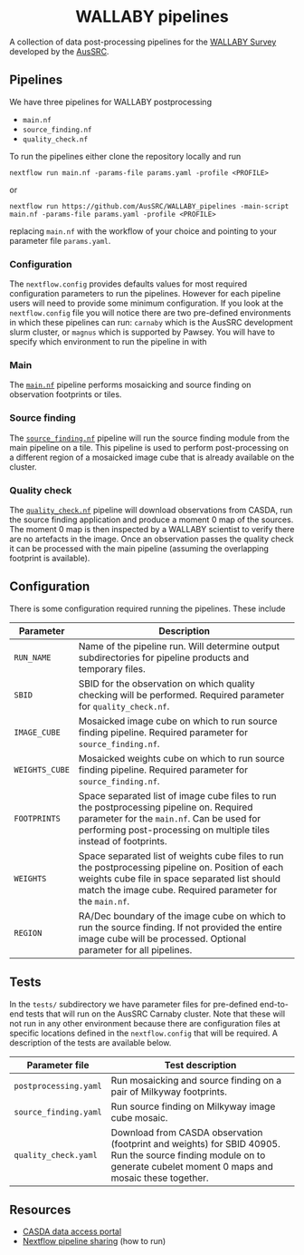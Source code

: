 
<h1 align="center">WALLABY pipelines</h1>

A collection of data post-processing pipelines for the [WALLABY Survey](https://www.atnf.csiro.au/research/WALLABY/) developed by the [AusSRC](https://aussrc.org).

## Pipelines

We have three pipelines for WALLABY postprocessing

- `main.nf`
- `source_finding.nf`
- `quality_check.nf`

To run the pipelines either clone the repository locally and run

```
nextflow run main.nf -params-file params.yaml -profile <PROFILE>
```

or

```
nextflow run https://github.com/AusSRC/WALLABY_pipelines -main-script main.nf -params-file params.yaml -profile <PROFILE>
```

replacing `main.nf` with the workflow of your choice and pointing to your parameter file `params.yaml`.

### Configuration

The `nextflow.config` provides defaults values for most required configuration parameters to run the pipelines. However for each pipeline users will need to provide some minimum configuration. If you look at the `nextflow.config` file you will notice there are two pre-defined environments in which these pipelines can run: `carnaby` which is the AusSRC development slurm cluster, or `magnus` which is supported by Pawsey. You will have to specify which environment to run the pipeline in with

### Main

The [`main.nf`](main.nf) pipeline performs mosaicking and source finding on observation footprints or tiles.

### Source finding

The [`source_finding.nf`](source_finding.nf) pipeline will run the source finding module from the main pipeline on a tile. This pipeline is used to perform post-processing on a different region of a mosaicked image cube that is already available on the cluster.

### Quality check

The [`quality_check.nf`](quality_check.nf) pipeline will download observations from CASDA, run the source finding application and produce a moment 0 map of the sources. The moment 0 map is then inspected by a WALLABY scientist to verify there are no artefacts in the image. Once an observation passes the quality check it can be processed with the main pipeline (assuming the overlapping footprint is available).

## Configuration

There is some configuration required running the pipelines. These include

| Parameter | Description |
| -- | -- |
| `RUN_NAME` | Name of the pipeline run. Will determine output subdirectories for pipeline products and temporary files. |
| `SBID` | SBID for the observation on which quality checking will be performed. Required parameter for `quality_check.nf`. |
| `IMAGE_CUBE` | Mosaicked image cube on which to run source finding pipeline. Required parameter for `source_finding.nf`. |
| `WEIGHTS_CUBE` | Mosaicked weights cube on which to run source finding pipeline. Required parameter for `source_finding.nf`. |
| `FOOTPRINTS` | Space separated list of image cube files to run the postprocessing pipeline on. Required parameter for the `main.nf`. Can be used for performing post-processing on multiple tiles instead of footprints. |
| `WEIGHTS` | Space separated list of weights cube files to run the postprocessing pipeline on. Position of each weights cube file in space separated list should match the image cube. Required parameter for the `main.nf`.|
| `REGION` | RA/Dec boundary of the image cube on which to run the source finding. If not provided the entire image cube will be processed. Optional parameter for all pipelines. |

## Tests

In the `tests/` subdirectory we have parameter files for pre-defined end-to-end tests that will run on the AusSRC Carnaby cluster. Note that these will not run in any other environment because there are configuration files at specific locations defined in the `nextflow.config` that will be required. A description of the tests are available below.

| Parameter file | Test description |
| -- | -- |
| `postprocessing.yaml` | Run mosaicking and source finding on a pair of Milkyway footprints. |
| `source_finding.yaml` | Run source finding on Milkyway image cube mosaic. |
| `quality_check.yaml` | Download from CASDA observation (footprint and weights) for SBID 40905. Run the source finding module on to generate cubelet moment 0 maps and mosaic these together. |

## Resources

- [CASDA data access portal](https://data.csiro.au/collections/domain/casdaObservation/search/)
- [Nextflow pipeline sharing](https://www.nextflow.io/docs/latest/sharing.html) (how to run)